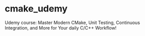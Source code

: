 # cmake_udemy
Udemy course: Master Modern CMake, Unit Testing, Continuous Integration, and More for Your daily C/C++ Workflow!
